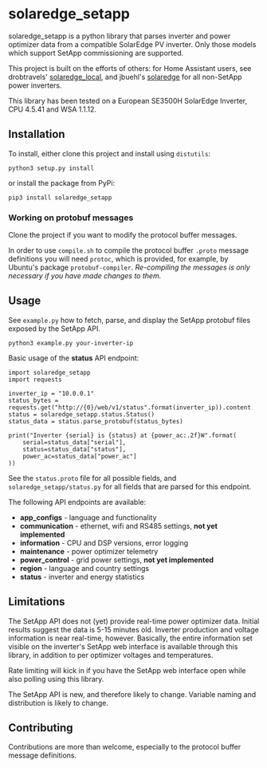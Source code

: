 # solaredge_setapp

solaredge_setapp is a python library that parses inverter and power optimizer data from a compatible SolarEdge PV inverter. Only those models which support SetApp commissioning are supported.

This project is built on the efforts of others: for Home Assistant users, see drobtravels' <a href="https://github.com/drobtravels/solaredge-local">solaredge_local</a>, and jbuehl's <a href="https://github.com/jbuehl/solaredge">solaredge</a> for all non-SetApp power inverters.

This library has been tested on a European SE3500H SolarEdge Inverter, CPU 4.5.41 and WSA 1.1.12.

## Installation

To install, either clone this project and install using `distutils`:

```python3 setup.py install```

or install the package from PyPi:

```pip3 install solaredge_setapp```

### Working on protobuf messages

Clone the project if you want to modify the protocol buffer messages.

In order to use `compile.sh` to compile the protocol buffer `.proto` message definitions you will need `protoc`, which is provided, for example, by Ubuntu's package `protobuf-compiler`. *Re-compiling the messages is only necessary if you have made changes to them.*

## Usage

See `example.py` how to fetch, parse, and display the SetApp protobuf files exposed by the SetApp API.

```python3 example.py your-inverter-ip```

Basic usage of the **status** API endpoint:

```
import solaredge_setapp
import requests

inverter_ip = "10.0.0.1"
status_bytes = requests.get("http://{0}/web/v1/status".format(inverter_ip)).content
status = solaredge_setapp.status.Status()
status_data = status.parse_protobuf(status_bytes) 

print("Inverter {serial} is {status} at {power_ac:.2f}W".format(
    serial=status_data["serial"],
    status=status_data["status"],
    power_ac=status_data["power_ac"]
))
```

See the `status.proto` file for all possible fields, and `solaredge_setapp/status.py`  for all fields that are parsed for this endpoint.

The following API endpoints are available:

* **app_configs** - language and functionality
* **communication** - ethernet, wifi and RS485 settings, **not yet implemented**
* **information** - CPU and DSP versions, error logging
* **maintenance** - power optimizer telemetry
* **power_control** - grid power settings, **not yet implemented**
* **region** - language and country settings
* **status** - inverter and energy statistics

## Limitations

The SetApp API does not (yet) provide real-time power optimizer data. Initial results suggest the data is 5-15 minutes old. Inverter production and voltage information is near real-time, however. Basically, the entire information set visible on the inverter's SetApp web interface is available through this library, in addition to per  optimizer voltages and temperatures.

Rate limiting will kick in if you have the SetApp web interface open while also polling using this library.

The SetApp API is new, and therefore likely to change. Variable naming and distribution is likely to change.

## Contributing

Contributions are more than welcome, especially to the protocol buffer message definitions.
